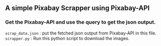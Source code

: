 ## A simple Pixabay Scrapper using Pixabay-API

### Get the Pixabay-API and use the query to get the json output.

`scrap_data.json` : put the fetched json output from Pixabay-API in this file.
`scrapper.py` : Run this python script to download the images.

